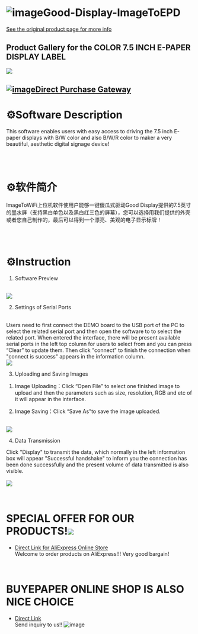 # ![image](https://user-images.githubusercontent.com/57305534/200111331-65cbdad0-9cb9-4fea-9f56-8ab71769e31d.png)Good-Display-ImageToEPD

[See the original product page for more info](https://www.good-display.com/product/418.html) 
<br/>

Product Gallery for the COLOR 7.5 INCH E-PAPER DISPLAY LABEL
------------------------------------------------------------------------------------------------------------
<img src="https://www.good-display.com/repository/image/d9d4d2e7-3bfc-442a-82a8-fe06e36ef58e.jpg" />
<br/>


[![image](https://user-images.githubusercontent.com/57305534/200110058-42a41f14-0e68-4ae3-abe2-8b9c715a4117.png)Direct Purchase Gateway](https://buy-lcd.com/products/75-inch-electronic-shelf-label-color-e-ink-display-screen-for-retail-conference-and-industrial-tag-epd-screen-il075ru) 
<br/>
------------------------------------------------------------------------------------------------------------

# ⚙️Software Description


This software enables users with easy access to driving the 7.5 inch E-paper displays with B/W color and also B/W/R color to maker a very beautiful, aesthetic digital signage device!<br/>

<br/>

<br/>

# ⚙️软件简介


ImageToWiFi上位机软件使用户能够一键傻瓜式驱动Good Display提供的7.5英寸的墨水屏（支持黑白单色以及黑白红三色的屏幕），您可以选择用我们提供的外壳或者您自己制作的，最后可以得到一个漂亮、美观的电子显示标牌！<br/>

<br/>

<br/>

# ⚙️Instruction


1. Software Preview
<br/>
<img src="https://www.good-display.com/repository/image/41350dfa-4056-45ca-8d67-2b5c767e865b.jpg" />
<br/>

2. Settings of Serial Ports
<br/>
Users need to first connect the DEMO board to the USB port of the PC to select the related serial port and then open the software to to select the related port. When entered the interface, there will be present available serial ports in the left top column for users to select from and you can press “Clear” to update them. Then click "connect" to finish the connection when "connect is success" appears in the information column.
<br/>
<img src="https://www.good-display.com/repository/image/16e18c05-beb7-45d2-b897-b35bd6a09a79.jpg" />
<br/>

3. Uploading and Saving Images<br/>

1) Image Uploading：Click “Open File” to select one finished image to upload and then the parameters such as size, resolution, RGB and etc of it will appear in the interface.<br/>

2) Image Saving：Click “Save As”to save the image uploaded.
<br/>
<img src="https://www.good-display.com/repository/image/a12d64af-cf54-4358-b8f4-c89b6dbd3a6f.jpg" />
<br/>



 

4. Data Transmission<br/>

Click "Display" to transmit the data, which normally in the left information box will appear "Successful handshake" to inform you the connection has been done successfully and the present volume of data transmitted is also visible.<br/>
<br/>
<img src="https://www.good-display.com/repository/image/93a3de8c-089c-4980-835f-10343d5eb617.jpg" />
<br/>





<br/>

# SPECIAL OFFER FOR OUR PRODUCTS!<img src="https://img.alicdn.com/tfs/TB1OQux3hD1gK0jSZFsXXbldVXa-134-32.png" /> 
- [Direct Link for AliExpress Online Store](https://goodisplay.aliexpress.com/store/top-rated-products/1100401572.html?spm=a2g0o.store_pc_topSellerIng.8148362.6.3b122f6c9QvdHT&origin=n&SortType=orders_desc) 
<br/>Welcome to order products on AliExpress!!! Very good bargain!

<br/>

# BUYEPAPER ONLINE SHOP IS ALSO NICE CHOICE
- [Direct Link](https://www.buy-lcd.com/collections/special-offer) 
<br/>Send inquiry to us!!
![image](https://user-images.githubusercontent.com/57305534/209752673-fc672971-5e79-4a46-8b65-dd5edb4bc92d.png)



<br/>


